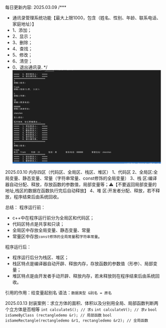 每日更新内容:
2025.03.09
/***
 * 通讯录管理系统功能【最大上限1000，包含（姓名、性别、年龄、联系电话、家庭地址）】
 * 1、添加；
 * 2、显示；
 * 3、删除；
 * 4、查找；
 * 5、修改；
 * 6、清空；
 * 0、退出通讯录.
*/
![alt text](image.png)

2025.03.10
内存四区（代码区、全局区、栈区、堆区）
1、代码区
2、全局区:全局变量、静态变量、常量（字符串常量、const修饰的全局变量）
3、栈 区:编译器自动分配、释放，存放函数的参数值，局部变量等；⚠️【不要返回局部变量的地址,栈区的数据在函数执行完后自动释放】
4、堆 区:开发者分配、释放，若不释放，程序结束后由系统回收。

总结：
程序运行前：
* c++中在程序运行前分为全局区和代码区；
* 代码区特点是共享和只读；
* 全局区中存放全局变量、静态变量、常量
* 常量区中存放`const修饰的全局常量`和`字符串常量`。

程序运行后：
* 程序运行后分为栈区、堆区；
* 栈区特点是编译器自动开辟、释放内存，存放函数的参数值（形参）、局部变量；
* 堆区特点是由开发者手动开辟、释放内存，若未释放则在程序结束后由系统回收。

引用的作用：给变量起别名
语法：`数据类型 &别名 = 原名`

2025.03.13
封装案例：求立方体的面积、体积以及分别用全局、局部函数判断两个立方体是否相等
`int calculateS(); // 求s`
`int calculateV(); // 求v`
`bool isSameByClass (rectangledemo &r); // 局部函数`
`bool isSameRectangle(rectangledemo &r1, rectangledemo &r2); // 全局函数`